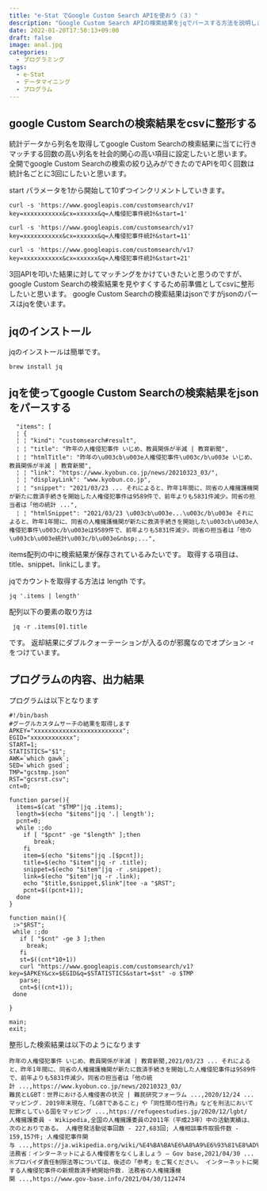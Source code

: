 ```yaml
---
title: "e-Stat でGoogle Custom Search APIを使おう（３）"
description: "Google Custom Search APIの検索結果をjqでパースする方法を説明します。"
date: 2022-01-20T17:50:13+09:00
draft: false
image: anal.jpg
categories:
  - プログラミング
tags:
  - e-Stat 
  - データマイニング
  - プログラム
---
```

## google Custom Searchの検索結果をcsvに整形する
統計データから列名を取得してgoogle Custom Searchの検索結果に当てに行きマッチする回数の高い列名を社会的関心の高い項目に設定したいと思います。
全開でgoogle Custom Searchの検索の絞り込みができたのでAPIを叩く回数は統計名ごとに3回にしたいと思います。

start パラメータを1から開始して10ずつインクリメントしていきます。

```
curl -s 'https://www.googleapis.com/customsearch/v1?key=xxxxxxxxxxx&cx=xxxxxx&q=人権侵犯事件統計&start=1'

curl -s 'https://www.googleapis.com/customsearch/v1?key=xxxxxxxxxxx&cx=xxxxxx&q=人権侵犯事件統計&start=11'

curl -s 'https://www.googleapis.com/customsearch/v1?key=xxxxxxxxxxx&cx=xxxxxx&q=人権侵犯事件統計&start=21'
```

3回APIを叩いた結果に対してマッチングをかけていきたいと思うのですが、google Custom Searchの検索結果を見やすくするため前準備としてcsvに整形したいと思います。
google Custom Searchの検索結果はjsonですがjsonのパースはjqを使います。

## jqのインストール

jqのインストールは簡単です。

```
brew install jq
```


## jqを使ってgoogle Custom Searchの検索結果をjsonをパースする

```
  "items": [
  ¦ {
  ¦ ¦ "kind": "customsearch#result",
  ¦ ¦ "title": "昨年の人権侵犯事件 いじめ、教員関係が半減 | 教育新聞",
  ¦ ¦ "htmlTitle": "昨年の\u003cb\u003e人権侵犯事件\u003c/b\u003e いじめ、教員関係が半減 | 教育新聞",
  ¦ ¦ "link": "https://www.kyobun.co.jp/news/20210323_03/",
  ¦ ¦ "displayLink": "www.kyobun.co.jp",
  ¦ ¦ "snippet": "2021/03/23 ... それによると、昨年1年間に、同省の人権擁護機関が新たに救済手続きを開始した人権侵犯事件は9589件で、前年よりも5831件減少。同省の担当者は「他の統計 ...",
  ¦ ¦ "htmlSnippet": "2021/03/23 \u003cb\u003e...\u003c/b\u003e それによると、昨年1年間に、同省の人権擁護機関が新たに救済手続きを開始した\u003cb\u003e人権侵犯事件\u003c/b\u003eは9589件で、前年よりも5831件減少。同省の担当者は「他の\u003cb\u003e統計\u003c/b\u003e&nbsp;...",
```

items配列の中に検索結果が保存されているみたいです。
取得する項目は、title、snippet、linkにします。

jqでカウントを取得する方法は length です。

```
jq '.items | length'
```

配列以下の要素の取り方は

```
 jq -r .items[0].title
```

です。
返却結果にダブルクォーテーションが入るのが邪魔なのでオプション -r をつけています。

## プログラムの内容、出力結果
プログラムは以下となります

```
#!/bin/bash
#グーグルカスタムサーチの結果を取得します
APKEY="xxxxxxxxxxxxxxxxxxxxxxxxx";
EGID="xxxxxxxxxxxx";
START=1;
STATISTICS="$1";
AWK=`which gawk`;
SED=`which gsed`;
TMP="gcstmp.json"
RST="gcsrst.csv";
cnt=0;

function parse(){
  items=$(cat "$TMP"|jq .items);
  length=$(echo "$items"|jq '.| length');
  pcnt=0;
  while :;do
    if [ "$pcnt" -ge "$length" ];then
       break;
    fi
    item=$(echo "$items"|jq .[$pcnt]);
    title=$(echo "$item"|jq -r .title);
    snippet=$(echo "$item"|jq -r .snippet);
    link=$(echo "$item"|jq -r .link);
    echo "$title,$snippet,$link"|tee -a "$RST";
    pcnt=$((pcnt+1));
  done
}

function main(){
 :>"$RST";
 while :;do
   if [ "$cnt" -ge 3 ];then
     break;
   fi
   st=$((cnt*10+1))
   curl "https://www.googleapis.com/customsearch/v1?key=$APKEY&cx=$EGID&q=$STATISTICS&start=$st" -o $TMP
   parse;
   cnt=$((cnt+1));
 done

}

main;
exit;
```
整形した検索結果は以下のようになります

```
昨年の人権侵犯事件 いじめ、教員関係が半減 | 教育新聞,2021/03/23 ... それによると、昨年1年間に、同省の人権擁護機関が新たに救済手続きを開始した人権侵犯事件は9589件で、前年よりも5831件減少。同省の担当者は「他の統計 ...,https://www.kyobun.co.jp/news/20210323_03/
難民とLGBT：世界における人権侵害の状況 | 難民研究フォーラム ...,2020/12/24 ... マッピング. 2019年末現在、「LGBTであること」や「同性間の性行為」などを刑法において犯罪としている国をマッピング ...,https://refugeestudies.jp/2020/12/lgbt/
人権擁護委員 - Wikipedia,全国の人権擁護委員の2011年（平成23年）中の活動実績は、次のとおりである。 人権啓発活動従事回数 - 227,683回; 人権相談事件取扱件数 - 159,157件; 人権侵犯事件関与 ...,https://ja.wikipedia.org/wiki/%E4%BA%BA%E6%A8%A9%E6%93%81%E8%AD%B7%E5%A7%94%E5%93%A1
法務省：インターネットによる人権侵害をなくしましょう – Gov base,2021/04/30 ... ※プロバイダ責任制限法等については、後述の「参考」をご覧ください。 インターネットに関する人権侵犯事件の新規救済手続開始件数. 法務省の人権擁護機関 ...,https://www.gov-base.info/2021/04/30/112474
```

